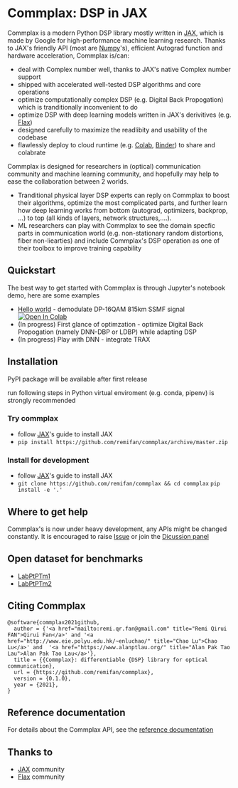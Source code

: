 # Commplax: DSP in JAX
Commplax is a modern Python DSP library mostly written in [JAX](https://github.com/google/jax), which is made by Google for high-performance machine learning research. Thanks to JAX's friendly API (most are [Numpy](https://numpy.org/)'s), efficient Autograd function and hardware acceleration, Commplax is/can:

- deal with Complex number well, thanks to JAX's native Complex number support
- shipped with accelerated well-tested DSP algorithms and core operations
- optimize computationally complex DSP (e.g. Digital Back Propogation) which is tranditionally inconvenient to do
- optimize DSP with deep learning models written in JAX's derivitives (e.g. [Flax](https://github.com/google/flax))
- designed carefully to maximize the readlibity and usability of the codebase
- flawlessly deploy to cloud runtime (e.g. [Colab](https://colab.research.google.com/), [Binder](https://mybinder.org/)) to share and colabrate

Commplax is designed for researchers in (optical) communication community and machine learning community, and hopefully may help to ease the collaboration between 2 worlds.
- Tranditional physical layer DSP experts can reply on Commplax to boost their algorithms, optimize the most complicated parts, and further learn how deep learning works from bottom (autograd, optimizers, backprop, ...) to top (all kinds of layers, network structures,....).
- ML researchers can play with Commplax to see the domain specfic parts in communication world (e.g. non-stationary random distortions, fiber non-liearties) and include Commplax's DSP operation as one of their toolbox to improve training capability


## Quickstart
The best way to get started with Commplax is through Jupyter's notebook demo, here are some examples
- [Hello world](https://github.com/remifan/commplax/examples/hello_world.ipynb) - demodulate DP-16QAM 815km SSMF signal [![Open In Colab](https://colab.research.google.com/assets/colab-badge.svg)](https://colab.research.google.com/github/remifan/commplax/blob/master/examples/hello_world.ipynb)
- (In progress) First glance of optimzation - optimize Digital Back Propogation (namely DNN-DBP or LDBP) while adapting DSP
- (In progress) Play with DNN - integrate TRAX

## Installation
PyPI package will be available after first release

run following steps in Python virtual enviroment (e.g. conda, pipenv) is strongly recommended

### Try commplax
- follow [JAX](https://github.com/google/jax)'s guide to install JAX
- `pip install https://github.com/remifan/commplax/archive/master.zip`

### Install for development
- follow [JAX](https://github.com/google/jax)'s guide to install JAX
- `git clone https://github.com/remifan/commplax && cd commplax`
  `pip install -e '.'`

## Where to get help
Commplax's is now under heavy development, any APIs might be changed constantly. It is encouraged to raise [Issue](https://github.com/remifan/commplax/issues) or join the [Dicussion panel](https://github.com/remifan/commplax/discussions)

## Open dataset for benchmarks
- [LabPtPTm1](https://github.com/remifan/LabPtPTm1)
- [LabPtPTm2](https://github.com/remifan/LabPtPTm2)

## Citing Commplax
```
@software{commplax2021github,
  author = {'<a href="mailto:remi.qr.fan@gmail.com" title="Remi Qirui FAN">Qirui Fan</a>' and '<a href="http://www.eie.polyu.edu.hk/~enluchao/" title="Chao Lu">Chao Lu</a>' and  '<a href="https://www.alanptlau.org/" title="Alan Pak Tao Lau">Alan Pak Tao Lau</a>'},
  title = {{Commplax}: differentiable {DSP} library for optical communication},
  url = {https://github.com/remifan/commplax},
  version = {0.1.0},
  year = {2021},
}
```

## Reference documentation
For details about the Commplax API, see the [reference documentation](https://commplax.readthedocs.io)

## Thanks to
- [JAX](https://github.com/google/jax) community
- [Flax](https://github.com/google/flax) community


